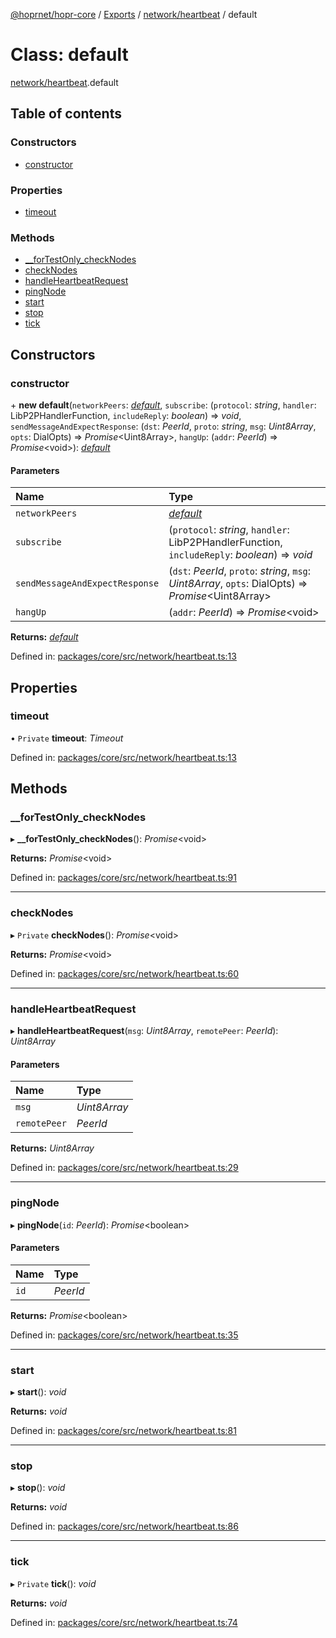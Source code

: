 [@hoprnet/hopr-core](../README.md) / [Exports](../modules.md) / [network/heartbeat](../modules/network_heartbeat.md) / default

# Class: default

[network/heartbeat](../modules/network_heartbeat.md).default

## Table of contents

### Constructors

- [constructor](network_heartbeat.default.md#constructor)

### Properties

- [timeout](network_heartbeat.default.md#timeout)

### Methods

- [\_\_forTestOnly_checkNodes](network_heartbeat.default.md#__fortestonly_checknodes)
- [checkNodes](network_heartbeat.default.md#checknodes)
- [handleHeartbeatRequest](network_heartbeat.default.md#handleheartbeatrequest)
- [pingNode](network_heartbeat.default.md#pingnode)
- [start](network_heartbeat.default.md#start)
- [stop](network_heartbeat.default.md#stop)
- [tick](network_heartbeat.default.md#tick)

## Constructors

### constructor

\+ **new default**(`networkPeers`: [_default_](network_network_peers.default.md), `subscribe`: (`protocol`: _string_, `handler`: LibP2PHandlerFunction, `includeReply`: _boolean_) => _void_, `sendMessageAndExpectResponse`: (`dst`: _PeerId_, `proto`: _string_, `msg`: _Uint8Array_, `opts`: DialOpts) => _Promise_<Uint8Array\>, `hangUp`: (`addr`: _PeerId_) => _Promise_<void\>): [_default_](network_heartbeat.default.md)

#### Parameters

| Name                           | Type                                                                                                  |
| :----------------------------- | :---------------------------------------------------------------------------------------------------- |
| `networkPeers`                 | [_default_](network_network_peers.default.md)                                                         |
| `subscribe`                    | (`protocol`: _string_, `handler`: LibP2PHandlerFunction, `includeReply`: _boolean_) => _void_         |
| `sendMessageAndExpectResponse` | (`dst`: _PeerId_, `proto`: _string_, `msg`: _Uint8Array_, `opts`: DialOpts) => _Promise_<Uint8Array\> |
| `hangUp`                       | (`addr`: _PeerId_) => _Promise_<void\>                                                                |

**Returns:** [_default_](network_heartbeat.default.md)

Defined in: [packages/core/src/network/heartbeat.ts:13](https://github.com/hoprnet/hoprnet/blob/448a47a/packages/core/src/network/heartbeat.ts#L13)

## Properties

### timeout

• `Private` **timeout**: _Timeout_

Defined in: [packages/core/src/network/heartbeat.ts:13](https://github.com/hoprnet/hoprnet/blob/448a47a/packages/core/src/network/heartbeat.ts#L13)

## Methods

### \_\_forTestOnly_checkNodes

▸ **\_\_forTestOnly_checkNodes**(): _Promise_<void\>

**Returns:** _Promise_<void\>

Defined in: [packages/core/src/network/heartbeat.ts:91](https://github.com/hoprnet/hoprnet/blob/448a47a/packages/core/src/network/heartbeat.ts#L91)

---

### checkNodes

▸ `Private` **checkNodes**(): _Promise_<void\>

**Returns:** _Promise_<void\>

Defined in: [packages/core/src/network/heartbeat.ts:60](https://github.com/hoprnet/hoprnet/blob/448a47a/packages/core/src/network/heartbeat.ts#L60)

---

### handleHeartbeatRequest

▸ **handleHeartbeatRequest**(`msg`: _Uint8Array_, `remotePeer`: _PeerId_): _Uint8Array_

#### Parameters

| Name         | Type         |
| :----------- | :----------- |
| `msg`        | _Uint8Array_ |
| `remotePeer` | _PeerId_     |

**Returns:** _Uint8Array_

Defined in: [packages/core/src/network/heartbeat.ts:29](https://github.com/hoprnet/hoprnet/blob/448a47a/packages/core/src/network/heartbeat.ts#L29)

---

### pingNode

▸ **pingNode**(`id`: _PeerId_): _Promise_<boolean\>

#### Parameters

| Name | Type     |
| :--- | :------- |
| `id` | _PeerId_ |

**Returns:** _Promise_<boolean\>

Defined in: [packages/core/src/network/heartbeat.ts:35](https://github.com/hoprnet/hoprnet/blob/448a47a/packages/core/src/network/heartbeat.ts#L35)

---

### start

▸ **start**(): _void_

**Returns:** _void_

Defined in: [packages/core/src/network/heartbeat.ts:81](https://github.com/hoprnet/hoprnet/blob/448a47a/packages/core/src/network/heartbeat.ts#L81)

---

### stop

▸ **stop**(): _void_

**Returns:** _void_

Defined in: [packages/core/src/network/heartbeat.ts:86](https://github.com/hoprnet/hoprnet/blob/448a47a/packages/core/src/network/heartbeat.ts#L86)

---

### tick

▸ `Private` **tick**(): _void_

**Returns:** _void_

Defined in: [packages/core/src/network/heartbeat.ts:74](https://github.com/hoprnet/hoprnet/blob/448a47a/packages/core/src/network/heartbeat.ts#L74)
